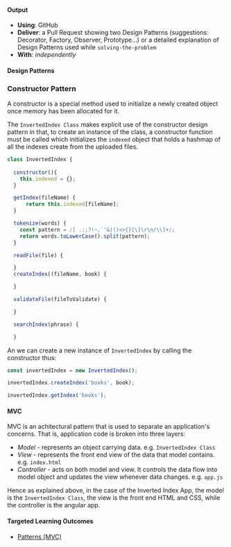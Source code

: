 #### Output
- **Using**: GitHub
- **Deliver**: a Pull Request showing two Design Patterns (suggestions: Decorator, Factory, Observer, Prototype...) or a detailed explanation of Design Patterns used while `solving-the-problem`
- **With**: *independently*

#### Design Patterns

### Constructor Pattern

A constructor is a special method used to initialize a newly created object once memory has been allocated for it. 

The `InvertedIndex Class` makes explicit use of the constructor design pattern in that, to create an instance of the class, a constructor function must be called which initializes the `indexed` object that holds a hashmap of all the indexes create from the uploaded files.

```javascript
class InvertedIndex {
  
  constructor(){
    this.indexed = {};
  }

  getIndex(fileName) {
      return this.indexed[fileName];
  }

  tokenize(words) {
    const pattern = /[ .:;?!~,`'&|()<>{}[\]\r\n/\\]+/;
    return words.toLowerCase().split(pattern);
  }

  readFile(file) {

  }
  createIndex((fileName, book) {

  }

  validateFile(fileToValidate) {

  }

  searchIndex(phrase) {

  }

```
An we can create a new instance of `InvertedIndex` by calling the constructor thus:
```javascript
const invertedIndex = new InvertedIndex();

invertedIndex.createIndex('books', book);

invertedIndex.getIndex('books');
```

#### MVC
MVC is an achitectural pattern that is used to separate an application's concerns. That is, application code is broken into three layers:
- *Model* - represents an object carrying data. e.g. `InvertedIndex Class`
- *View* - represents the front end view of the data that model contains. e.g. `index.html`
- *Controller* - acts on both model and view. It controls the data flow into model object and updates the view whenever data changes. e.g. `app.js`

Hence as explained above, in the case of the Inverted Index App, the model is the `InvertedIndex Class`, the view is the front end HTML and CSS, while the controller is the angular app.

#### Targeted Learning Outcomes
- [Patterns (MVC)](https://github.com/andela/learningmap/tree/master/Phase-C/Entry-level%20Developer/Curriculum/23%20-%20Patterns%20(MVC))